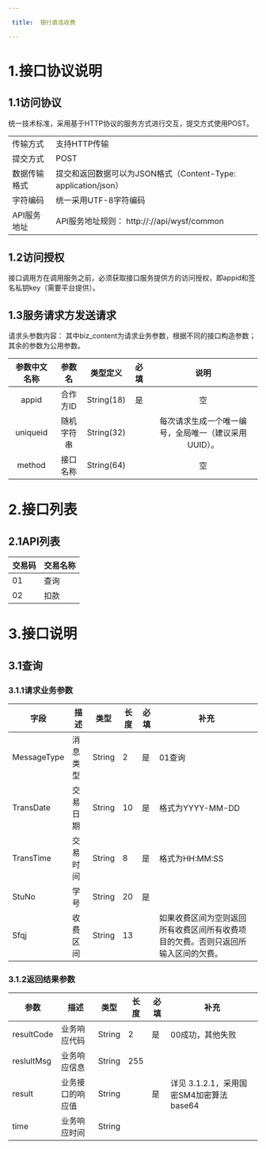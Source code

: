 ```yaml
---

 title:  银行直连收费

---
```


# 1.接口协议说明

## 1.1访问协议

统一技术标准，采用基于HTTP协议的服务方式进行交互，提交方式使用POST。



<table>
<tr>
    <td>传输方式</td>
    <td>支持HTTP传输</td>
</tr>
<tr>
    <td>提交方式</td>
    <td>POST</td>
</tr>
<tr>
    <td>数据传输格式</td>
    <td>提交和返回数据可以为JSON格式（Content-Type: application/json）</td>
</tr>
<tr>
    <td>字符编码</td>
    <td>统一采用UTF-8字符编码</td>
</tr>
<tr>
    <td>API服务地址</td>
    <td>API服务地址规则： http://<ip>:<port>/<service>/api/wysf/common </td>
</tr>
</table>


## 1.2访问授权

接口调用方在调用服务之前，必须获取接口服务提供方的访问授权，即appid和签名私钥key（需要平台提供）。

## 1.3服务请求方发送请求

请求头参数内容：
其中biz_content为请求业务参数，根据不同的接口构造参数；其余的参数为公用参数。

| 参数中文名称   | 参数名   | 类型定义       | 必填  | 说明                           |
|:--------:|:-----:|:----------:|:---:|:----------------------------:|
| appid    | 合作方ID | String(18) | 是   | 空                            |
| uniqueid | 随机字符串 | String(32) |     | 每次请求生成一个唯一编号，全局唯一（建议采用UUID）。 |
| method   | 接口名称  | String(64) |     | 空                            |

# 2.接口列表

## 2.1API列表

| 交易码 | 交易名称 |
| --- | ---- |
| 01  | 查询   |
| 02  | 扣款   |

# 3.接口说明

## 3.1查询

### 3.1.1请求业务参数

| 字段          | 描述   | 类型     | 长度  | 必填  | 补充                                        |
| ----------- | ---- | ------ | --- | --- | ----------------------------------------- |
| MessageType | 消息类型 | String | 2   | 是   | 01查询                                      |
| TransDate   | 交易日期 | String | 10  | 是   | 格式为YYYY-MM-DD                             |
| TransTime   | 交易时间 | String | 8   | 是   | 格式为HH:MM:SS                               |
| StuNo       | 学号   | String | 20  | 是   |                                           |
| Sfqj        | 收费区间 | String | 13  |     | 如果收费区间为空则返回所有收费区间所有收费项目的欠费。否则只返回所输入区间的欠费。 |

### 3.1.2返回结果参数

| 参数         | 描述       | 类型     | 长度  | 必填  | 补充                           |
| ---------- | -------- | ------ | --- | --- | ---------------------------- |
| resultCode | 业务响应代码   | String | 2   | 是   | 00成功，其他失败                    |
| reslultMsg | 业务响应信息   | String | 255 |     |                              |
| result     | 业务接口的响应值 | String |     | 是   | 详见 3.1.2.1，采用国密SM4加密算法base64 |
| time       | 业务响应时间   | String |     |     |                              |


